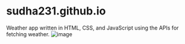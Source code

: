 # sudha231.github.io
Weather app written in HTML, CSS, and JavaScript using the APIs for fetching weather.
![image](https://user-images.githubusercontent.com/73643491/128401725-6843df88-890a-46c3-818d-20969345c031.png)

